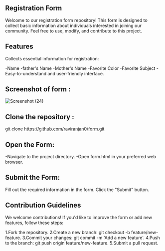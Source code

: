 ## Registration Form
Welcome to our registration form repository! This form is designed to collect basic information about individuals interested in joining our community. Feel free to use, modify, and contribute to this project.

## Features
Collects essential information for registration:

-Name
-father's Name
-Mother's Name
-Favorite Color
-Favorite Subject
-Easy-to-understand and user-friendly interface.

## Screenshot of form :
![Screenshot (24)](https://github.com/raviranjan0/Form/assets/100368738/42f2d017-e1d0-4aa0-b85d-b1857e9d2885)


## Clone the repository :
git clone https://github.com/raviranjan0/form.git

## Open the Form:

-Navigate to the project directory.
-Open form.html in your preferred web browser.

## Submit the Form:
Fill out the required information in the form.
Click the "Submit" button.

## Contribution Guidelines
We welcome contributions! If you'd like to improve the form or add new features, follow these steps:

1.Fork the repository.
2.Create a new branch: git checkout -b feature/new-feature.
3.Commit your changes: git commit -m 'Add a new feature'.
4.Push to the branch: git push origin feature/new-feature.
5.Submit a pull request.
